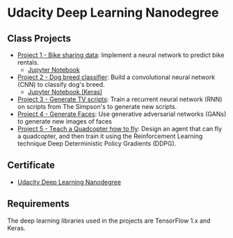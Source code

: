 # Udacity Deep Learning Nanodegree

## Class Projects
* [Project 1 - Bike sharing data](https://github.com/vgkortsas/Online_courses/tree/master/Udacity_Deep_Learning_Nanodegree/Bike_Sharing_Data): Implement a neural network to predict bike rentals.
     * [Jupyter Notebook](https://nbviewer.jupyter.org/github/vgkortsas/Online_courses/blob/master/Udacity_Deep_Learning_Nanodegree/Bike_Sharing_Data/Your_first_neural_network.ipynb)
* [Project 2 - Dog breed classifier](https://github.com/vgkortsas/Online_courses/tree/master/Udacity_Deep_Learning_Nanodegree/Dog_Breed_Classifier): Build a convolutional neural network (CNN)  to classify dog's breed.
     * [Jupyter Notebook (Keras)](https://nbviewer.jupyter.org/github/vgkortsas/Online_courses/blob/master/Udacity_Deep_Learning_Nanodegree/Dog_Breed_Classifier/dog_app.ipynb)
* [Project 3 - Generate TV scripts](https://github.com/vgkortsas/Online_courses/tree/master/Udacity_Deep_Learning_Nanodegree/Generate_TV_Scripts): Train a recurrent neural network (RNN) on scripts from The Simpson's to generate new scripts.
* [Project 4 - Generate Faces](https://github.com/vgkortsas/Online_courses/tree/master/Udacity_Deep_Learning_Nanodegree/Generate_Faces): Use generative adversarial networks (GANs) to generate new images of faces
* [Project 5 - Teach a Quadcopter how to fly](https://github.com/vgkortsas/Online_courses/tree/master/Udacity_Deep_Learning_Nanodegree/Teach_a_Quadcopter_how_to_Fly): Design an agent that can fly a quadcopter, and then train it using the Reinforcement Learning technique Deep Deterministic Policy Gradients (DDPG).

## Certificate

* [Udacity Deep Learning Nanodegree](https://github.com/vgkortsas/Online_courses/blob/master/Certificates/Udacity%20DL%20graduation%20certificate.pdf)

## Requirements

The deep learning libraries used in the projects are TensorFlow 1.x and Keras.